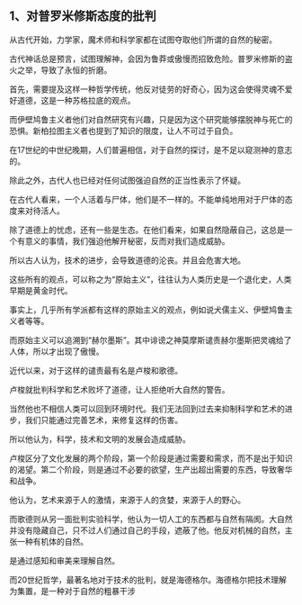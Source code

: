 <h2>1、对普罗米修斯态度的批判</h2><p data-pid="3uhs0B6R">从古代开始，力学家，魔术师和科学家都在试图夺取他们所谓的自然的秘密。</p><p data-pid="-Xurag92">古代神话总是预言，试图理解神，会因为鲁莽或傲慢而招致危险。普罗米修斯的盗火之举，导致了永恒的折磨。</p><p data-pid="qNphTT0-">首先，需要提及这样一种哲学传统，他反对徒劳的好奇心，因为这会使得灵魂不爱好道德，这是一种苏格拉底的观点。</p><p data-pid="33GPO4Rl">而伊壁鸠鲁主义者他们对自然研究有兴趣，只是因为这个研究能够摆脱神与死亡的恐惧。新柏拉图主义者也提到了知识的限度，让人不可过于自负。</p><p data-pid="TkhL9xBA">在17世纪的中世纪晚期，人们普遍相信，对于自然的探讨，是不足以窥测神的意志的。</p><p data-pid="bL7apPl8">除此之外，古代人也已经对任何试图强迫自然的正当性表示了怀疑。</p><p data-pid="CaBi1gvc">在古代人看来，一个人活着与尸体，他们是不一样的。不能单纯地用对于尸体的态度来对待活人。</p><p data-pid="LBA-s1-F">除了道德上的忧虑，还有一些是生态。在他们看来，如果自然隐蔽自己，这总是一个有意义的事情，我们强迫他解开秘密，反而对我们造成威胁。</p><p data-pid="kr4fK_TZ">所以古人认为，技术的进步，会导致道德的沦丧。并且会危害大地。</p><p data-pid="w2BY6_xU">这些所有的观点，可以称之为“原始主义”，往往认为人类历史是一个退化史，人类早期是黄金时代。</p><p data-pid="QPnxPFiA">事实上，几乎所有学派都有这样的原始主义的观点，例如说犬儒主义、伊壁鸠鲁主义者等等。</p><p data-pid="1E9-ae84">而原始主义可以追溯到“赫尔墨斯”。其中诽谤之神莫摩斯谴责赫尔墨斯把灵魂给了人体，所以才出现了傲慢。</p><p data-pid="U--cXc23">近代以来，对于这样的谴责最有名是卢梭和歌德。</p><p data-pid="8aGwoTIX">卢梭就批判科学和艺术败坏了道德，让人拒绝听大自然的警告。</p><p data-pid="pQ1-jvB7">当然他也不相信人类可以回到环境时代。我们无法回到过去来抑制科学和艺术的进步，我们只能通过完善艺术，来修复这样的伤害。</p><p data-pid="VbhPE8db">所以他认为，科学，技术和文明的发展会造成威胁。</p><p data-pid="d6_HgQtJ">卢梭区分了文化发展的两个阶段，第一个阶段是通过需要和需求，而不是出于知识的渴望。第二个阶段，则是通过不必要的欲望，生产出超出需要的东西，导致奢华和战争。</p><p data-pid="f5OwScw9">他认为，艺术来源于人的激情，来源于人的贪婪，来源于人的野心。</p><p data-pid="bJdF283X">而歌德则从另一面批判实验科学，他认为一切人工的东西都与自然有隔阂。大自然并没有隐藏自己，只不过人们通过自己的手段，遮蔽了他。他反对机械的自然，主张一种有机体的自然。</p><p data-pid="ugHBOvLg">是通过感知和审美来理解自然。</p><p data-pid="QpVJi9TQ">而20世纪哲学，最著名地对于技术的批判，就是海德格尔。海德格尔把技术理解为集置，是一种对于自然的粗暴干涉</p><p></p><p></p><p></p><p></p><p></p><p></p><p></p><p></p><p></p>